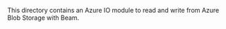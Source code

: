 <!--
 * Licensed to the Apache Software Foundation (ASF) under one
 * or more contributor license agreements.  See the NOTICE file
 * distributed with this work for additional information
 * regarding copyright ownership.  The ASF licenses this file
 * to you under the Apache License, Version 2.0 (the
 * License); you may not use this file except in compliance
 * with the License.  You may obtain a copy of the License at
 *
 *     http://www.apache.org/licenses/LICENSE-2.0
 *
 * Unless required by applicable law or agreed to in writing, software
 * distributed under the License is distributed on an AS IS BASIS,
 * WITHOUT WARRANTIES OR CONDITIONS OF ANY KIND, either express or implied.
 * See the License for the specific language governing permissions and
 * limitations under the License.
-->

This directory contains an Azure IO module to read and write from Azure Blob Storage with Beam.
